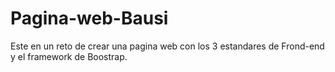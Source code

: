 # Pagina-web-Bausi
Este en un reto de crear una pagina web con los 3 estandares de Frond-end y el framework de Boostrap.
